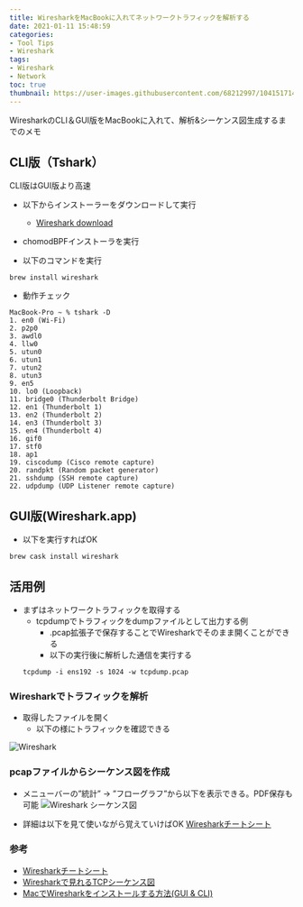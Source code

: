 ```yaml
---
title: WiresharkをMacBookに入れてネットワークトラフィックを解析する
date: 2021-01-11 15:48:59
categories:
- Tool Tips
- Wireshark
tags: 
- Wireshark
- Network
toc: true
thumbnail: https://user-images.githubusercontent.com/68212997/104151714-118c6680-5421-11eb-844a-3077a1662830.png
---
```


WiresharkのCLI＆GUI版をMacBookに入れて、解析&シーケンス図生成するまでのメモ

<!--toc-->

## CLI版（Tshark）
CLI版はGUI版より高速

- 以下からインストーラーをダウンロードして実行
    - [Wireshark download](https://wireshark.jp.uptodown.com/mac/download)
- chomodBPFインストーラを実行

- 以下のコマンドを実行
```
brew install wireshark
```

- 動作チェック
```
MacBook-Pro ~ % tshark -D
1. en0 (Wi-Fi)
2. p2p0
3. awdl0
4. llw0
5. utun0
6. utun1
7. utun2
8. utun3
9. en5
10. lo0 (Loopback)
11. bridge0 (Thunderbolt Bridge)
12. en1 (Thunderbolt 1)
13. en2 (Thunderbolt 2)
14. en3 (Thunderbolt 3)
15. en4 (Thunderbolt 4)
16. gif0
17. stf0
18. ap1
19. ciscodump (Cisco remote capture)
20. randpkt (Random packet generator)
21. sshdump (SSH remote capture)
22. udpdump (UDP Listener remote capture)
```

## GUI版(Wireshark.app)
- 以下を実行すればOK
```
brew cask install wireshark
```

## 活用例
- まずはネットワークトラフィックを取得する
    - tcpdumpでトラフィックをdumpファイルとして出力する例
        - .pcap拡張子で保存することでWiresharkでそのまま開くことができる
        - 以下の実行後に解析した通信を実行する
    ```
    tcpdump -i ens192 -s 1024 -w tcpdump.pcap
    ```

### Wiresharkでトラフィックを解析
- 取得したファイルを開く
    - 以下の様にトラフィックを確認できる

![Wireshark](https://user-images.githubusercontent.com/68212997/104151714-118c6680-5421-11eb-844a-3077a1662830.png)

### pcapファイルからシーケンス図を作成
- メニューバーの”統計” → ”フローグラフ”から以下を表示できる。PDF保存も可能
![Wireshark シーケンス図](https://user-images.githubusercontent.com/68212997/104152827-06870580-5424-11eb-8f5c-c4350671b5e8.png)


- 詳細は以下を見て使いながら覚えていけばOK
[Wiresharkチートシート](https://dementium2.com/page-11/wireshark-2-3/)


### 参考
- [Wiresharkチートシート](https://dementium2.com/page-11/wireshark-2-3/)
- [Wiresharkで見れるTCPシーケンス図](http://sweeksky.blog.jp/archives/1073893109.html)
- [MacでWiresharkをインストールする方法(GUI & CLI)](https://qiita.com/y-vectorfield/items/3aaaa98eb2aeca223ecf)